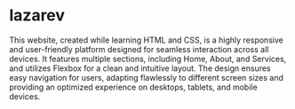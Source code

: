# lazarev
This website, created while learning HTML and CSS, is a highly responsive and user-friendly platform designed for seamless interaction across all devices. It features multiple sections, including Home, About, and Services, and utilizes Flexbox for a clean and intuitive layout. The design ensures easy navigation for users, adapting flawlessly to different screen sizes and providing an optimized experience on desktops, tablets, and mobile devices.
